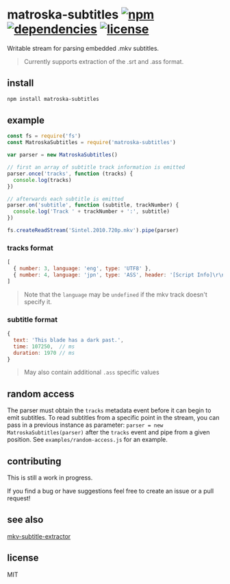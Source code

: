 # matroska-subtitles [![npm][npm-img]][npm-url] [![dependencies][dep-img]][dep-url] [![license][lic-img]][lic-url]

[npm-img]: https://img.shields.io/npm/v/matroska-subtitles.svg
[npm-url]: https://www.npmjs.com/package/matroska-subtitles
[dep-img]: https://david-dm.org/mathiasvr/matroska-subtitles.svg
[dep-url]: https://david-dm.org/mathiasvr/matroska-subtitles
[lic-img]: http://img.shields.io/:license-MIT-blue.svg
[lic-url]: http://mvr.mit-license.org

Writable stream for parsing embedded .mkv subtitles.

> Currently supports extraction of the .srt and .ass format.

## install

```bash
npm install matroska-subtitles
```

## example

```javascript
const fs = require('fs')
const MatroskaSubtitles = require('matroska-subtitles')

var parser = new MatroskaSubtitles()

// first an array of subtitle track information is emitted
parser.once('tracks', function (tracks) {
  console.log(tracks)
})

// afterwards each subtitle is emitted
parser.on('subtitle', function (subtitle, trackNumber) {
  console.log('Track ' + trackNumber + ':', subtitle)
})

fs.createReadStream('Sintel.2010.720p.mkv').pipe(parser)
```

### tracks format

```javascript
[
  { number: 3, language: 'eng', type: 'UTF8' },
  { number: 4, language: 'jpn', type: 'ASS', header: '[Script Info]\r\n...' }
]
```

> Note that the `language` may be `undefined` if the mkv track doesn't specify it.

### subtitle format

```javascript
{
  text: 'This blade has a dark past.',
  time: 107250,  // ms
  duration: 1970 // ms
}
```

> May also contain additional `.ass` specific values

## random access
The parser must obtain the `tracks` metadata event before it can begin to emit subtitles.
To read subtitles from a specific point in the stream,
you can pass in a previous instance as parameter: `parser = new MatroskaSubtitles(parser)`
after the `tracks` event and pipe from a given position. See `examples/random-access.js` for an example.

## contributing

This is still a work in progress.

If you find a bug or have suggestions feel free to create an issue or a pull request!

## see also 

[mkv-subtitle-extractor](https://www.npmjs.com/package/mkv-subtitle-extractor)

## license

MIT
